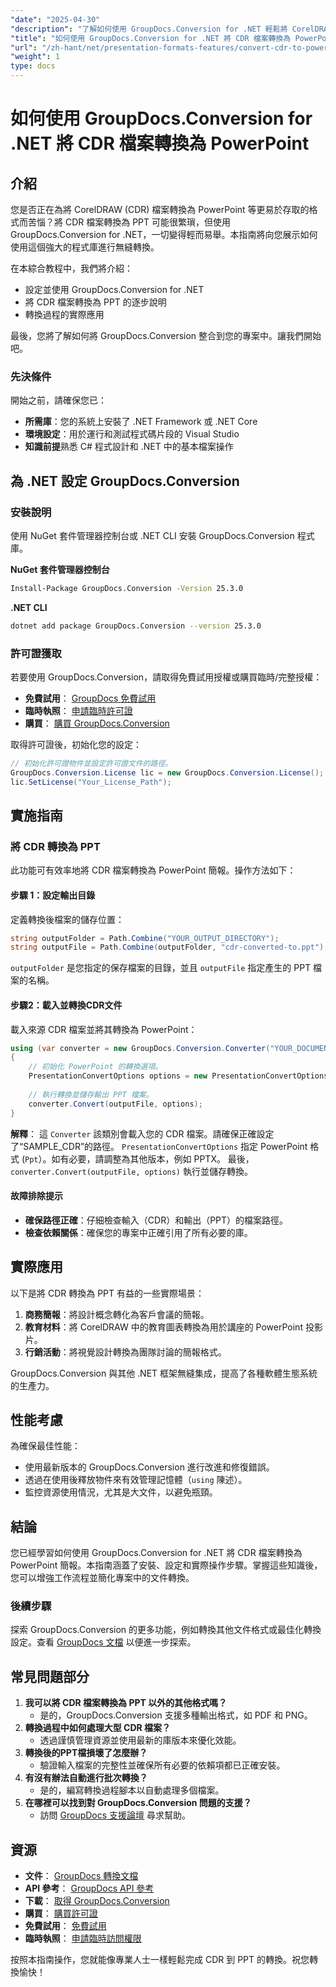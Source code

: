 ```yaml
---
"date": "2025-04-30"
"description": "了解如何使用 GroupDocs.Conversion for .NET 輕鬆將 CorelDRAW (CDR) 檔案轉換為 PowerPoint 簡報。依照我們的逐步指南，增強您的簡報工作流程。"
"title": "如何使用 GroupDocs.Conversion for .NET 將 CDR 檔案轉換為 PowerPoint（終極指南）"
"url": "/zh-hant/net/presentation-formats-features/convert-cdr-to-powerpoint-groupdocs-conversion-net/"
"weight": 1
type: docs
---
```

# 如何使用 GroupDocs.Conversion for .NET 將 CDR 檔案轉換為 PowerPoint

## 介紹
您是否正在為將 CorelDRAW (CDR) 檔案轉換為 PowerPoint 等更易於存取的格式而苦惱？將 CDR 檔案轉換為 PPT 可能很繁瑣，但使用 GroupDocs.Conversion for .NET，一切變得輕而易舉。本指南將向您展示如何使用這個強大的程式庫進行無縫轉換。

在本綜合教程中，我們將介紹：
- 設定並使用 GroupDocs.Conversion for .NET
- 將 CDR 檔案轉換為 PPT 的逐步說明
- 轉換過程的實際應用

最後，您將了解如何將 GroupDocs.Conversion 整合到您的專案中。讓我們開始吧。

### 先決條件
開始之前，請確保您已：
- **所需庫**：您的系統上安裝了 .NET Framework 或 .NET Core
- **環境設定**：用於運行和測試程式碼片段的 Visual Studio
- **知識前提**熟悉 C# 程式設計和 .NET 中的基本檔案操作

## 為 .NET 設定 GroupDocs.Conversion
### 安裝說明
使用 NuGet 套件管理器控制台或 .NET CLI 安裝 GroupDocs.Conversion 程式庫。

**NuGet 套件管理器控制台**
```bash
Install-Package GroupDocs.Conversion -Version 25.3.0
```

**.NET CLI**
```bash
dotnet add package GroupDocs.Conversion --version 25.3.0
```

### 許可證獲取
若要使用 GroupDocs.Conversion，請取得免費試用授權或購買臨時/完整授權：
- **免費試用**： [GroupDocs 免費試用](https://releases.groupdocs.com/conversion/net/)
- **臨時執照**： [申請臨時許可證](https://purchase.groupdocs.com/temporary-license/)
- **購買**： [購買 GroupDocs.Conversion](https://purchase.groupdocs.com/buy)

取得許可證後，初始化您的設定：
```csharp
// 初始化許可證物件並設定許可證文件的路徑。
GroupDocs.Conversion.License lic = new GroupDocs.Conversion.License();
lic.SetLicense("Your_License_Path");
```

## 實施指南
### 將 CDR 轉換為 PPT
此功能可有效率地將 CDR 檔案轉換為 PowerPoint 簡報。操作方法如下：

#### 步驟 1：設定輸出目錄
定義轉換後檔案的儲存位置：
```csharp
string outputFolder = Path.Combine("YOUR_OUTPUT_DIRECTORY");
string outputFile = Path.Combine(outputFolder, "cdr-converted-to.ppt");
```
`outputFolder` 是您指定的保存檔案的目錄，並且 `outputFile` 指定產生的 PPT 檔案的名稱。

#### 步驟2：載入並轉換CDR文件
載入來源 CDR 檔案並將其轉換為 PowerPoint：
```csharp
using (var converter = new GroupDocs.Conversion.Converter("YOUR_DOCUMENT_DIRECTORY/SAMPLE_CDR"))
{
    // 初始化 PowerPoint 的轉換選項。
    PresentationConvertOptions options = new PresentationConvertOptions { Format = FileTypes.PresentationFileType.Ppt };
    
    // 執行轉換並儲存輸出 PPT 檔案。
    converter.Convert(outputFile, options);
}
```
**解釋**： 
這 `Converter` 該類別會載入您的 CDR 檔案。請確保正確設定了“SAMPLE_CDR”的路徑。
`PresentationConvertOptions` 指定 PowerPoint 格式 (`Ppt`）。如有必要，請調整為其他版本，例如 PPTX。
最後， `converter.Convert(outputFile, options)` 執行並儲存轉換。

#### 故障排除提示
- **確保路徑正確**：仔細檢查輸入（CDR）和輸出（PPT）的檔案路徑。
- **檢查依賴關係**：確保您的專案中正確引用了所有必要的庫。

## 實際應用
以下是將 CDR 轉換為 PPT 有益的一些實際場景：
1. **商務簡報**：將設計概念轉化為客戶會議的簡報。
2. **教育材料**：將 CorelDRAW 中的教育圖表轉換為用於講座的 PowerPoint 投影片。
3. **行銷活動**：將視覺設計轉換為團隊討論的簡報格式。

GroupDocs.Conversion 與其他 .NET 框架無縫集成，提高了各種軟體生態系統的生產力。

## 性能考慮
為確保最佳性能：
- 使用最新版本的 GroupDocs.Conversion 進行改進和修復錯誤。
- 透過在使用後釋放物件來有效管理記憶體（`using` 陳述）。
- 監控資源使用情況，尤其是大文件，以避免瓶頸。

## 結論
您已經學習如何使用 GroupDocs.Conversion for .NET 將 CDR 檔案轉換為 PowerPoint 簡報。本指南涵蓋了安裝、設定和實際操作步驟。掌握這些知識後，您可以增強工作流程並簡化專案中的文件轉換。

### 後續步驟
探索 GroupDocs.Conversion 的更多功能，例如轉換其他文件格式或最佳化轉換設定。查看 [GroupDocs 文檔](https://docs.groupdocs.com/conversion/net/) 以便進一步探索。

## 常見問題部分
1. **我可以將 CDR 檔案轉換為 PPT 以外的其他格式嗎？**
   - 是的，GroupDocs.Conversion 支援多種輸出格式，如 PDF 和 PNG。
2. **轉換過程中如何處理大型 CDR 檔案？**
   - 透過謹慎管理資源並使用最新的庫版本來優化效能。
3. **轉換後的PPT檔損壞了怎麼辦？**
   - 驗證輸入檔案的完整性並確保所有必要的依賴項都已正確安裝。
4. **有沒有辦法自動進行批次轉換？**
   - 是的，編寫轉換過程腳本以自動處理多個檔案。
5. **在哪裡可以找到對 GroupDocs.Conversion 問題的支援？**
   - 訪問 [GroupDocs 支援論壇](https://forum.groupdocs.com/c/conversion/10) 尋求幫助。

## 資源
- **文件**： [GroupDocs 轉換文檔](https://docs.groupdocs.com/conversion/net/)
- **API 參考**： [GroupDocs API 參考](https://reference.groupdocs.com/conversion/net/)
- **下載**： [取得 GroupDocs.Conversion](https://releases.groupdocs.com/conversion/net/)
- **購買**： [購買許可證](https://purchase.groupdocs.com/buy)
- **免費試用**： [免費試用](https://releases.groupdocs.com/conversion/net/)
- **臨時執照**： [申請臨時訪問權限](https://purchase.groupdocs.com/temporary-license/) 

按照本指南操作，您就能像專業人士一樣輕鬆完成 CDR 到 PPT 的轉換。祝您轉換愉快！